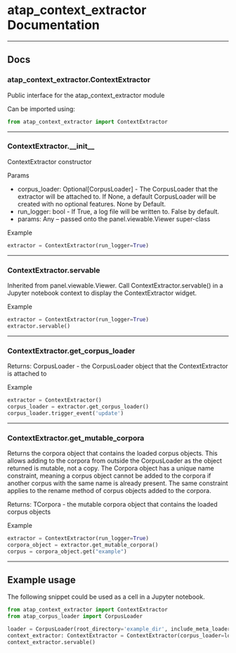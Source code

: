# atap_context_extractor Documentation

---

## Docs

### atap_context_extractor.ContextExtractor

Public interface for the atap_context_extractor module

Can be imported using:

```python
from atap_context_extractor import ContextExtractor
```

---

### ContextExtractor.\_\_init\_\_

ContextExtractor constructor

Params
- corpus_loader: Optional[CorpusLoader] - The CorpusLoader that the extractor will be attached to. If None, a default CorpusLoader will be created with no optional features. None by Default.
- run_logger: bool - If True, a log file will be written to. False by default.
- params: Any – passed onto the panel.viewable.Viewer super-class

Example

```python
extractor = ContextExtractor(run_logger=True)
```

---

### ContextExtractor.servable

Inherited from panel.viewable.Viewer. Call ContextExtractor.servable() in a Jupyter notebook context to display the ContextExtractor widget.

Example

```python
extractor = ContextExtractor(run_logger=True)
extractor.servable()
```

---

### ContextExtractor.get_corpus_loader

Returns: CorpusLoader - the CorpusLoader object that the ContextExtractor is attached to

Example

```python
extractor = ContextExtractor()
corpus_loader = extractor.get_corpus_loader()
corpus_loader.trigger_event('update')
```

---

### ContextExtractor.get_mutable_corpora

Returns the corpora object that contains the loaded corpus objects.
This allows adding to the corpora from outside the CorpusLoader as the object returned is mutable, not a copy.
The Corpora object has a unique name constraint, meaning a corpus object cannot be added to the corpora if another corpus with the same name is already present. The same constraint applies to the rename method of corpus objects added to the corpora.

Returns: TCorpora - the mutable corpora object that contains the loaded corpus objects

Example

```python
extractor = ContextExtractor(run_logger=True)
corpora_object = extractor.get_mutable_corpora()
corpus = corpora_object.get("example")
```

---

## Example usage

The following snippet could be used as a cell in a Jupyter notebook.

```python
from atap_context_extractor import ContextExtractor
from atap_corpus_loader import CorpusLoader

loader = CorpusLoader(root_directory='example_dir', include_meta_loader=True, run_logger=True)
context_extractor: ContextExtractor = ContextExtractor(corpus_loader=loader, run_logger=True)
context_extractor.servable()
```
